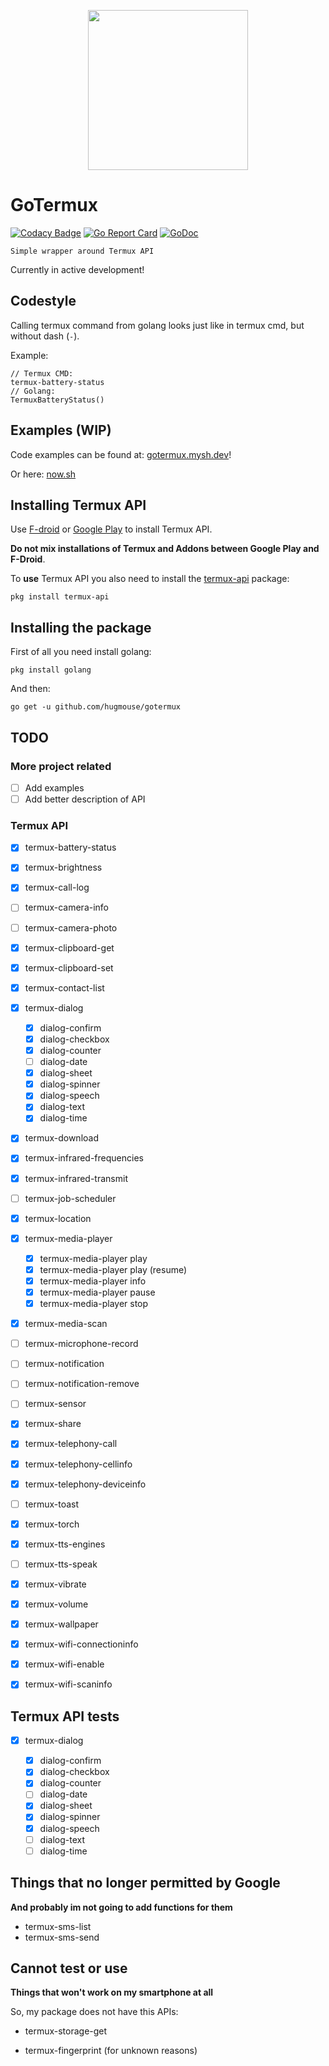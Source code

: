 <p align="center">
    <img src="https://raw.githubusercontent.com/hugmouse/gotermux/Development/icon/logo.webp.webp" height="256">
</p>

# GoTermux

[![Codacy Badge](https://api.codacy.com/project/badge/Grade/380f19e0a1bc4fb19d3eeafa914fc1ad)](https://www.codacy.com/app/mysh/gotermux?utm_source=github.com&amp;utm_medium=referral&amp;utm_content=hugmouse/gotermux&amp;utm_campaign=Badge_Grade)
[![Go Report Card](https://goreportcard.com/badge/github.com/hugmouse/gotermux)](https://goreportcard.com/report/github.com/hugmouse/gotermux)
[![GoDoc](https://godoc.org/github.com/hugmouse/gotermux?status.svg)](https://godoc.org/github.com/hugmouse/gotermux)

`Simple wrapper around Termux API`

Currently in active development!

## Codestyle
Calling termux command from golang looks just like in termux cmd, but without dash (`-`). 

Example: 
```shell
// Termux CMD:
termux-battery-status
// Golang: 
TermuxBatteryStatus()
```

## Examples (WIP)

Code examples can be found at: [gotermux.mysh.dev](https://gotermux.mysh.dev/)!

Or here: [now.sh](https://gotermux.mysh.now.sh/)

## Installing Termux API
Use [F-droid](https://f-droid.org/packages/com.termux.api/) or [Google Play](https://play.google.com/store/apps/details?id=com.termux.api) to install Termux API.

**Do not mix installations of Termux and Addons between Google Play and F-Droid**.

To **use** Termux API you also need to install the [termux-api](https://github.com/termux/termux-api-package) package:
```shell
pkg install termux-api
```

## Installing the package
First of all you need install golang:
```shell
pkg install golang
```

And then: 

```shell
go get -u github.com/hugmouse/gotermux
```

## TODO

### More project related
- [ ] Add examples
- [ ] Add better description of API

### Termux API
- [x] termux-battery-status

- [x] termux-brightness

- [x] termux-call-log

- [ ] termux-camera-info

- [ ] termux-camera-photo

- [x] termux-clipboard-get

- [x] termux-clipboard-set

- [x] termux-contact-list

- [x] termux-dialog
  - [x] dialog-confirm
  - [x] dialog-checkbox
  - [x] dialog-counter
  - [ ] dialog-date
  - [x] dialog-sheet
  - [x] dialog-spinner
  - [x] dialog-speech
  - [x] dialog-text
  - [x] dialog-time

- [x] termux-download

- [x] termux-infrared-frequencies

- [x] termux-infrared-transmit

- [ ] termux-job-scheduler

- [x] termux-location

- [x] termux-media-player
  - [x] termux-media-player play <file>
  - [x] termux-media-player play (resume)
  - [x] termux-media-player info
  - [x] termux-media-player pause
  - [x] termux-media-player stop

- [x] termux-media-scan

- [ ] termux-microphone-record

- [ ] termux-notification

- [ ] termux-notification-remove

- [ ] termux-sensor

- [x] termux-share

- [x] termux-telephony-call

- [x] termux-telephony-cellinfo

- [x] termux-telephony-deviceinfo

- [ ] termux-toast

- [x] termux-torch

- [x] termux-tts-engines

- [ ] termux-tts-speak

- [x] termux-vibrate

- [x] termux-volume

- [x] termux-wallpaper

- [x] termux-wifi-connectioninfo

- [x] termux-wifi-enable

- [x] termux-wifi-scaninfo

## Termux API tests

- [x] termux-dialog

  - [x] dialog-confirm
  - [x] dialog-checkbox
  - [x] dialog-counter
  - [ ] dialog-date
  - [x] dialog-sheet
  - [x] dialog-spinner
  - [x] dialog-speech
  - [ ] dialog-text
  - [ ] dialog-time

## Things that no longer permitted by Google

**And probably im not going to add functions for them**

- termux-sms-list
- termux-sms-send

## Cannot test or use 

**Things that won't work on my smartphone at all**

So, my package does not have this APIs:

- termux-storage-get

- termux-fingerprint (for unknown reasons)
